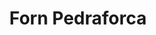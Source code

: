 ---
title: "Forn Pedraforca"
url: /sant-joan-de-vilatorrada/forn-pedraforca-carrer-del-pedraforca/
shop: Bäckerei
---